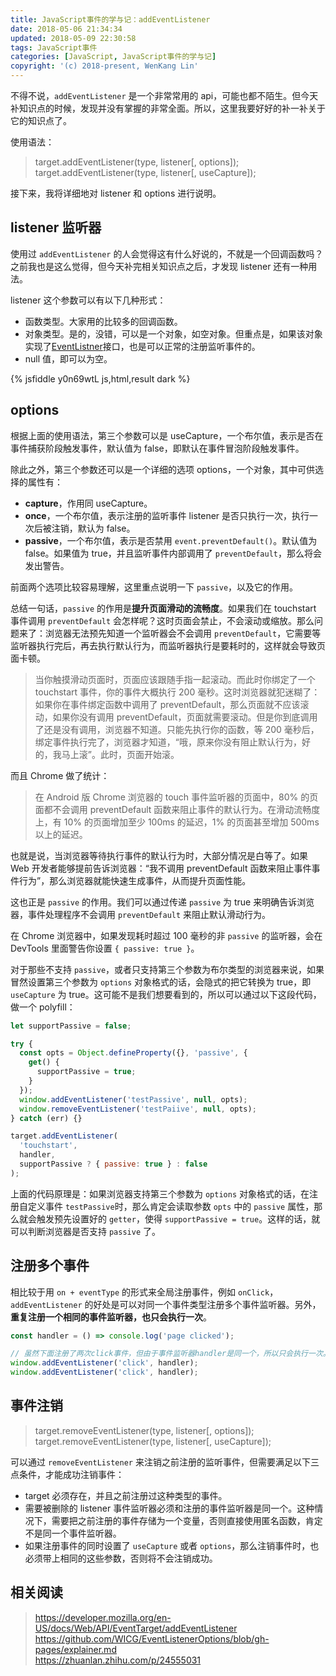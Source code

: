 ```yaml
---
title: JavaScript事件的学与记：addEventListener
date: 2018-05-06 21:34:34
updated: 2018-05-09 22:30:58
tags: JavaScript事件
categories: [JavaScript, JavaScript事件的学与记]
copyright: '(c) 2018-present, WenKang Lin'
---
```


不得不说，`addEventListener` 是一个非常常用的 api，可能也都不陌生。但今天补知识点的时候，发现并没有掌握的非常全面。所以，这里我要好好的补一补关于它的知识点了。

<!-- more -->

使用语法：

> target.addEventListener(type, listener[, options]);
> target.addEventListener(type, listener[, useCapture]);

接下来，我将详细地对 listener 和 options 进行说明。

## listener 监听器

使用过 `addEventListener` 的人会觉得这有什么好说的，不就是一个回调函数吗？之前我也是这么觉得，但今天补完相关知识点之后，才发现 listener 还有一种用法。

listener 这个参数可以有以下几种形式：

* 函数类型。大家用的比较多的回调函数。
* 对象类型。是的，没错，可以是一个对象，如空对象。但重点是，如果该对象实现了[EventListner][eventlistener]接口，也是可以正常的注册监听事件的。
* null 值，即可以为空。

{% jsfiddle y0n69wtL js,html,result dark %}

## options

根据上面的使用语法，第三个参数可以是 useCapture，一个布尔值，表示是否在事件捕获阶段触发事件，默认值为 false，即默认在事件冒泡阶段触发事件。

除此之外，第三个参数还可以是一个详细的选项 options，一个对象，其中可供选择的属性有：

* **capture**，作用同 useCapture。
* **once**，一个布尔值，表示注册的监听事件 listener 是否只执行一次，执行一次后被注销，默认为 false。
* **passive**，一个布尔值，表示是否禁用 `event.preventDefault()`。默认值为 false。如果值为 true，并且监听事件内部调用了 `preventDefault`，那么将会发出警告。

前面两个选项比较容易理解，这里重点说明一下 `passive`，以及它的作用。

总结一句话，`passive` 的作用是**提升页面滑动的流畅度**。如果我们在 touchstart 事件调用 `preventDefault` 会怎样呢？这时页面会禁止，不会滚动或缩放。那么问题来了：浏览器无法预先知道一个监听器会不会调用 `preventDefault`，它需要等监听器执行完后，再去执行默认行为，而监听器执行是要耗时的，这样就会导致页面卡顿。

> 当你触摸滑动页面时，页面应该跟随手指一起滚动。而此时你绑定了一个 touchstart 事件，你的事件大概执行 200 毫秒。这时浏览器就犯迷糊了：如果你在事件绑定函数中调用了 preventDefault，那么页面就不应该滚动，如果你没有调用 preventDefault，页面就需要滚动。但是你到底调用了还是没有调用，浏览器不知道。只能先执行你的函数，等 200 毫秒后，绑定事件执行完了，浏览器才知道，“哦，原来你没有阻止默认行为，好的，我马上滚”。此时，页面开始滚。

而且 Chrome 做了统计：

> 在 Android 版 Chrome 浏览器的 touch 事件监听器的页面中，80% 的页面都不会调用 preventDefault 函数来阻止事件的默认行为。在滑动流畅度上，有 10% 的页面增加至少 100ms 的延迟，1% 的页面甚至增加 500ms 以上的延迟。

也就是说，当浏览器等待执行事件的默认行为时，大部分情况是白等了。如果 Web 开发者能够提前告诉浏览器：“我不调用 preventDefault 函数来阻止事件事件行为”，那么浏览器就能快速生成事件，从而提升页面性能。

这也正是 `passive` 的作用。我们可以通过传递 `passive` 为 true 来明确告诉浏览器，事件处理程序不会调用 `preventDefault` 来阻止默认滑动行为。

在 Chrome 浏览器中，如果发现耗时超过 100 毫秒的非 `passive` 的监听器，会在 DevTools 里面警告你设置 `{ passive: true }`。

对于那些不支持 `passive`，或者只支持第三个参数为布尔类型的浏览器来说，如果冒然设置第三个参数为 `options` 对象格式的话，会隐式的把它转换为 true，即 `useCapture` 为 true。这可能不是我们想要看到的，所以可以通过以下这段代码，做一个 polyfill：

```js
let supportPassive = false;

try {
  const opts = Object.defineProperty({}, 'passive', {
    get() {
      supportPassive = true;
    }
  });
  window.addEventListener('testPassive', null, opts);
  window.removeEventListener('testPaiive', null, opts);
} catch (err) {}

target.addEventListener(
  'touchstart',
  handler,
  supportPassive ? { passive: true } : false
);
```

上面的代码原理是：如果浏览器支持第三个参数为 `options` 对象格式的话，在注册自定义事件 `testPassive`时，那么肯定会读取参数 `opts` 中的 `passive` 属性，那么就会触发预先设置好的 `getter`，使得 `supportPassive = true`。这样的话，就可以判断浏览器是否支持 `passive` 了。

## 注册多个事件

相比较于用 `on + eventType` 的形式来全局注册事件，例如 `onClick`，`addEventListener` 的好处是可以对同一个事件类型注册多个事件监听器。另外，**重复注册一个相同的事件监听器，也只会执行一次**。

```js
const handler = () => console.log('page clicked');

// 虽然下面注册了两次click事件，但由于事件监听器handler是同一个，所以只会执行一次。
window.addEventListener('click', handler);
window.addEventListener('click', handler);
```

## 事件注销

> target.removeEventListener(type, listener[, options]);
> target.removeEventListener(type, listener[, useCapture]);

可以通过 `removeEventListener` 来注销之前注册的监听事件，但需要满足以下三点条件，才能成功注销事件：

* target 必须存在，并且之前注册过这种类型的事件。
* 需要被删除的 listener 事件监听器必须和注册的事件监听器是同一个。这种情况下，需要把之前注册的事件存储为一个变量，否则直接使用匿名函数，肯定不是同一个事件监听器。
* 如果注册事件的同时设置了 `useCapture` 或者 `options`，那么注销事件时，也必须带上相同的这些参数，否则将不会注销成功。

## 相关阅读

> https://developer.mozilla.org/en-US/docs/Web/API/EventTarget/addEventListener<br> https://github.com/WICG/EventListenerOptions/blob/gh-pages/explainer.md<br> https://zhuanlan.zhihu.com/p/24555031<br>

[eventlistener]: https://developer.mozilla.org/en-US/docs/Web/API/EventListener
